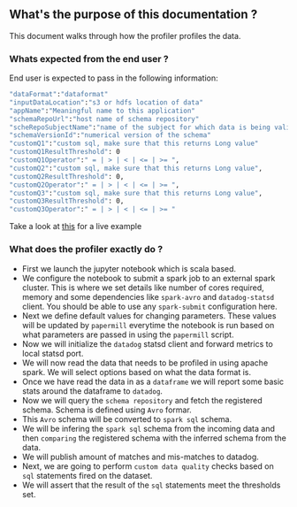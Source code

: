 ## What's the purpose of this documentation ?

This document walks through how the profiler profiles the data.

### Whats expected from the end user ?

End user is expected to pass in the following information: 

```bash
"dataFormat":"dataformat"
"inputDataLocation":"s3 or hdfs location of data"
"appName":"Meaningful name to this application"
"schemaRepoUrl":"host name of schema repository"
"scheRepoSubjectName":"name of the subject for which data is being validated"
"schemaVersionId":"numerical version of the schema"
"customQ1":"custom sql, make sure that this returns Long value"
"customQ1ResultThreshold": 0
"customQ1Operator":" = | > | < | <= | >= ",
"customQ2":"custom sql, make sure that this returns Long value",
"customQ2ResultThreshold": 0,
"customQ2Operator":" = | > | < | <= | >= ",
"customQ3":"custom sql, make sure that this returns Long value",
"customQ3ResultThreshold": 0,
"customQ3Operator":" = | > | < | <= | >= "
```

Take a look at [this](https://github.com/Nordstrom/bigdata-profiler#run-instructions) for a live example

### What does the profiler exactly do ?

* First we launch the jupyter notebook which is scala based.
* We configure the notebook to submit a spark job to an external spark cluster. This is where we set details like number of cores required, memory and some dependencies like `spark-avro` and `datadog-statsd` client. You should be able to use any `spark-submit` configuration here. 
* Next we define default values for changing parameters. These values will be updated by `papermill` everytime the notebook is run based on what parameters are passed in using the `papermill` script. 
* Now we will initialize the `datadog` statsd client and forward metrics to local statsd port. 
* We will now read the data that needs to be profiled in using apache spark. We will select options based on what the data format is.
* Once we have read the data in as a `dataframe` we will report some basic stats around the dataframe to `datadog`.
* Now we will query the `schema repository` and fetch the registered schema. Schema is defined using `Avro` formar. 
* This `Avro` schema will be converted to `spark sql` schema. 
* We will be infering the `spark sql` schema from the incoming data and then `comparing` the registered schema with the inferred schema from the data.
* We will publish amount of matches and mis-matches to datadog. 
* Next, we are going to perform `custom data quality` checks based on `sql` statements fired on the dataset. 
* We will assert that the result of the `sql` statements meet the thresholds set. 